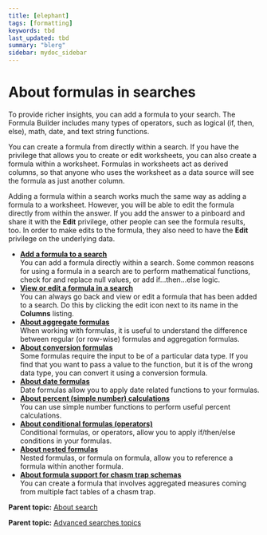 ```yaml
---
title: [elephant]
tags: [formatting]
keywords: tbd
last_updated: tbd
summary: "blerg"
sidebar: mydoc_sidebar
---
```

# About formulas in searches

To provide richer insights, you can add a formula to your search. The Formula Builder includes many types of operators, such as logical (if, then, else), math, date, and text string functions.

You can create a formula from directly within a search. If you have the privilege that allows you to create or edit worksheets, you can also create a formula within a worksheet. Formulas in worksheets act as derived columns, so that anyone who uses the worksheet as a data source will see the formula as just another column.

Adding a formula within a search works much the same way as adding a formula to a worksheet. However, you will be able to edit the formula directly from within the answer. If you add the answer to a pinboard and share it with the **Edit** privilege, other people can see the formula results, too. In order to make edits to the formula, they also need to have the **Edit** privilege on the underlying data.

-   **[Add a formula to a search](../../pages/complex_searches/how_to_add_formula.html)**  
You can add a formula directly within a search. Some common reasons for using a formula in a search are to perform mathematical functions, check for and replace null values, or add if...then...else logic.
-   **[View or edit a formula in a search](../../pages/complex_searches/edit_formula_in_answer.html)**  
You can always go back and view or edit a formula that has been added to a search. Do this by clicking the edit icon next to its name in the **Columns** listing.
-   **[About aggregate formulas](../../pages/complex_searches/aggregation_formulas.html)**  
When working with formulas, it is useful to understand the difference between regular (or row-wise) formulas and aggregation formulas.
-   **[About conversion formulas](../../pages/complex_searches/conversion_formulas.html)**  
Some formulas require the input to be of a particular data type. If you find that you want to pass a value to the function, but it is of the wrong data type, you can convert it using a conversion formula.
-   **[About date formulas](../../admin/advanced_searches_guide/formulas/about_date_formulas.html)**  
Date formulas allow you to apply date related functions to your formulas.
-   **[About percent (simple number) calculations](../../admin/advanced_searches_guide/formulas/about_percent_calculations.html)**  
You can use simple number functions to perform useful percent calculations.
-   **[About conditional formulas (operators)](../../admin/advanced_searches_guide/formulas/conditional_sum.html)**  
Conditional formulas, or operators, allow you to apply if/then/else conditions in your formulas.
-   **[About nested formulas](../../pages/complex_searches/about_nested_formulas.html)**  
Nested formulas, or formula on formula, allow you to reference a formula within another formula.
-   **[About formula support for chasm trap schemas](../../pages/complex_searches/about_formula_support_for_chasm_trap_schemas.html)**  
You can create a formula that involves aggregated measures coming from multiple fact tables of a chasm trap.

**Parent topic:** [About search](../../pages/end_user_guide/end_user_search/search.html)

**Parent topic:** [Advanced searches topics](../../pages/complex_searches/advanced_searches_intro.html)
